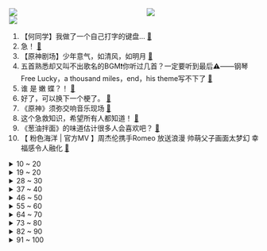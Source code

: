 <div >
	<a style="float:left;width:55%;" href = "https://github.com/anuraghazra/github-readme-stats">
	 <img src = "https://github-readme-stats.vercel.app/api?username=iuuuuuaena&theme=buefy&show_icons=true"/>
	</a>
	<a  style="float:right;width:45%" href = "https://github.com/anuraghazra/github-readme-stats">
	 <img  src="https://github-readme-stats.vercel.app/api/top-langs/?username=anuraghazra&layout=compact"/>
	</a>
	</div>

[![](https://img.shields.io/badge/jxd-@jxdgogogo.xyz-yellowgreen.svg)](https://www.jxdgogogo.xyz)<br>
1. 【何同学】我做了一个自己打字的键盘... [:link:](//www.bilibili.com/video/BV1W14y1b7Mq) <br>
2. 急！ [:link:](//www.bilibili.com/video/BV1yg41167G2) <br>
3. 【原神剧场】少年意气，如清风，如明月 [:link:](//www.bilibili.com/video/BV1da411o789) <br>
4. 五首熟悉却又叫不出歌名的BGM❗你听过几首？一定要听到最后⚠️——钢琴Free Lucky，a thousand miles，end，his theme写不下了 [:link:](//www.bilibili.com/video/BV1oG411t7LB) <br>
5. 谁 是 嫩 蝶？！ [:link:](//www.bilibili.com/video/BV1JW4y1h7i2) <br>
6. 好了，可以换下一个梗了。 [:link:](//www.bilibili.com/video/BV1tv4y1c7Gf) <br>
7. 《原神》须弥交响音乐现场 [:link:](//www.bilibili.com/video/BV1GU4y1C7yu) <br>
8. 这个急救知识，希望所有人都知道！ [:link:](//www.bilibili.com/video/BV1ca411Z7gZ) <br>
9. 《葱油拌面》的味道估计很多人会喜欢吧？ [:link:](//www.bilibili.com/video/BV1Fa411N7qc) <br>
10. 【 粉色海洋 | 官方MV 】周杰伦携手Romeo 放送浪漫 帅萌父子画面太梦幻 幸福感令人融化 [:link:](//www.bilibili.com/video/BV1Yv4y1c7gF) <br>
<details>
<summary>10 ~ 20</summary>

11. 耗时30天！在纸上玩王者 [:link:](//www.bilibili.com/video/BV1fS4y1s7f1) <br>
12. 【张予曦】前方心动暴击！面纱掉落是谁在疯狂心动 [:link:](//www.bilibili.com/video/BV1tW4y1h72Q) <br>
13. 【时代少年团】TNT1000万粉丝福利 [:link:](//www.bilibili.com/video/BV1ZU4y1C7vV) <br>
14. 如何完美利用一辆发出警报的电瓶车~ [:link:](//www.bilibili.com/video/BV1sG4y1e7vp) <br>
15. 大学晚会惊现MJ《犯罪高手》45度倾斜，直拍燃炸了！！！ [:link:](//www.bilibili.com/video/BV11v4y1F7tZ) <br>
16. 满汉全席里最贵的一道菜！竟然要用传说中的龙麟来做？？ [:link:](//www.bilibili.com/video/BV1SS4y1s7iC) <br>
17. 【全明星出海】废土之海 [:link:](//www.bilibili.com/video/BV1ud4y1K7GF) <br>
18. 没流量有多惨？影帝级演员都无人在意 [:link:](//www.bilibili.com/video/BV1sd4y1P7uT) <br>
19. 【医案寻踪】中国人90%不适合喝牛奶？探索过程中我发现了不为人知的秘密... [:link:](//www.bilibili.com/video/BV1hY4y1c7pA) <br>
</details>
<details>
<summary>19 ~ 20</summary>

20. 这叫声真的能引来流浪猫 [:link:](//www.bilibili.com/video/BV1qG411t7fK) <br>
21. 是泳装cos！ [:link:](//www.bilibili.com/video/BV1jd4y1P7NJ) <br>
22. 我，985高材生，全科老师，败给教育差距 [:link:](//www.bilibili.com/video/BV17a411N7nP) <br>
23. 随便传传 没人看 [:link:](//www.bilibili.com/video/BV1rU4y1C7aV) <br>
24. 【2233生日曲】任其蔚蓝 [:link:](//www.bilibili.com/video/BV11a411R71H) <br>
25. 试着当了一天狗，真好！不用上班，没有烦恼 [:link:](//www.bilibili.com/video/BV1ea411P7Xw) <br>
26. 吃饱了骂厨子，人类应该如何看待食物？ [:link:](//www.bilibili.com/video/BV1pY4y1c7pf) <br>
27. 爱虽无声，震耳欲聋 [:link:](//www.bilibili.com/video/BV1fd4y1A7zo) <br>
28. 《崩坏3》动画短片「因你而在的故事」 [:link:](//www.bilibili.com/video/BV1fY4y1F7GL) <br>
</details>
<details>
<summary>28 ~ 30</summary>

29. 夫妻面馆这种店赚钱吗？为何开遍全国！我体验一周给出结论 [:link:](//www.bilibili.com/video/BV17G411b7yK) <br>
30. 「爱莉希雅」致 爱-A song for beloved【声优原创曲】 [:link:](//www.bilibili.com/video/BV1bB4y1L7qh) <br>
31. 公安部摧毁6款淫秽漫画APP！来看看有没有你熟悉的？ [:link:](//www.bilibili.com/video/BV1iP411L7QM) <br>
32. 【短片】蚁人模拟器：身体缩小1000倍，是一种什么体验？ [:link:](//www.bilibili.com/video/BV1LV4y1s74c) <br>
33. 万转暴力扇！100个工业扇做散热，让电脑感受十级暴风！【科技达】 [:link:](//www.bilibili.com/video/BV13G4y1e7EB) <br>
34. 【亮记生物鉴定】网络热传生物鉴定42 [:link:](//www.bilibili.com/video/BV1ZG4y1Y7Cc) <br>
35. 我女朋友是迪拜公主 [:link:](//www.bilibili.com/video/BV14S4y1s7SU) <br>
36. 纽约101层，美国最高餐厅！！吃个饭竟然要层层安保？ [:link:](//www.bilibili.com/video/BV1f14y1b7iK) <br>
37. 这是我最后一次钓鱼！ [:link:](//www.bilibili.com/video/BV15d4y1P7uz) <br>
</details>
<details>
<summary>37 ~ 40</summary>

38. 求问喜羊羊里的坤坤图片是真的吗？ [:link:](//www.bilibili.com/video/BV1tY4y1c742) <br>
39. 【特效剧情向】大唐高僧 之 佛祖的反击 [:link:](//www.bilibili.com/video/BV1qa411P7uG) <br>
40. 超管に駆ける [:link:](//www.bilibili.com/video/BV16G41187iU) <br>
41. 友 谊 地 久 天 长 [:link:](//www.bilibili.com/video/BV1HB4y1L7Zb) <br>
42. 大话西游x河南卫视《少年奇妙游》纯享cut丨义贯星河 [:link:](//www.bilibili.com/video/BV1z14y1b7fg) <br>
43. 渐变色，但是很上头 ⚡️叮叮当当舞⚡️ [:link:](//www.bilibili.com/video/BV1YV4y1472j) <br>
44. 那一瞬间别说我们都愣住了，尴尬 [:link:](//www.bilibili.com/video/BV1JV4y1s7Ls) <br>
45. 帅小伙用杨梅染发能成功吗？ [:link:](//www.bilibili.com/video/BV1Vt4y1g75y) <br>
46. 消防体验第二弹，带条50斤大龙趸给消防员加餐 [:link:](//www.bilibili.com/video/BV1FS4y1x71u) <br>
</details>
<details>
<summary>46 ~ 50</summary>

47. ''策划眼里的元歌'' [:link:](//www.bilibili.com/video/BV1NG4y1e7Yu) <br>
48. ⚡ 小 城 夏 天 ⚡但是最阴间版本 [:link:](//www.bilibili.com/video/BV18g411k7gZ) <br>
49. 性   别   大   转   换 ！！！ [:link:](//www.bilibili.com/video/BV1z14y1b7z2) <br>
50. 你好，趵突泉！ [:link:](//www.bilibili.com/video/BV1sG4y1a7jj) <br>
51. 在准备今晚的柏林森林音乐会 [:link:](//www.bilibili.com/video/BV1Z14y1b79B) <br>
52. 你的快递是这么丢的！ [:link:](//www.bilibili.com/video/BV1zg411k7sa) <br>
53. 整活儿up求婚了？ [:link:](//www.bilibili.com/video/BV1fW4y1877d) <br>
54. 当冰雪女王Elsa照进现实 你喜欢吗～ [:link:](//www.bilibili.com/video/BV1ma411P7aN) <br>
55. 东方曜：把技能骗光，单杀都不需要掉血！ [:link:](//www.bilibili.com/video/BV1sB4y1L7Lz) <br>
</details>
<details>
<summary>55 ~ 60</summary>

56. 关于我模仿C罗痛失双开门冰箱这件事 [:link:](//www.bilibili.com/video/BV1tB4y157dw) <br>
57. 那晚散步的路上对着这个曾经幻想过9999次的画面发了好久的呆。 [:link:](//www.bilibili.com/video/BV1ag411k7i6) <br>
58. 没人能拒绝贴贴睡 但是 [:link:](//www.bilibili.com/video/BV1yg411k75L) <br>
59. 100元能在葡萄牙最便宜超市买什么？2块钱竟然能买10条鱼！ [:link:](//www.bilibili.com/video/BV1JW4y1Y7Es) <br>
60. 小潮院长直播回放（8月14日） [:link:](//www.bilibili.com/video/BV1oY4y1c7EV) <br>
61. 今年夏天极端高温的底层地理逻辑，究竟是什么？【地球知识局】 [:link:](//www.bilibili.com/video/BV1S14y1b75v) <br>
62. 《TheShy 线 下 走 位》 [:link:](//www.bilibili.com/video/BV13e4y1f7bN) <br>
63. 做V一天只睡两小时..太累直播睡着了.. [:link:](//www.bilibili.com/video/BV1rB4y157bK) <br>
64. 《红楼梦》元春仿妆｜一荣俱荣，一损俱损 [:link:](//www.bilibili.com/video/BV17G411t7HM) <br>
</details>
<details>
<summary>64 ~ 70</summary>

65. 印度甜甜圈的详细制作过程 [:link:](//www.bilibili.com/video/BV1dW4y187dU) <br>
66. 被树挡住的烤肉店，换了个名字，救活了，就火了？！ [:link:](//www.bilibili.com/video/BV1TG4y1e7Ut) <br>
67. 重新发布的视频，比昨天发布的流畅一些，键盘音是通关时候的 [:link:](//www.bilibili.com/video/BV1ha411P7F7) <br>
68. 你 这 IKUN 太 假 了 [:link:](//www.bilibili.com/video/BV1qG411t7B6) <br>
69. 夜跑时听恐怖音乐，会发生什么？ [:link:](//www.bilibili.com/video/BV13t4y1g7XZ) <br>
70. 老周家牛肉烧饼  厨子探店¥84 [:link:](//www.bilibili.com/video/BV18d4y1K7qV) <br>
71. 【STN快报第6.5季02】有钱就可以为所欲为吗，在暴雪游戏里确实不行 [:link:](//www.bilibili.com/video/BV1CN4y1G7uc) <br>
72. 当演员们看到年轻时的自己 谁的反应最戳你 [:link:](//www.bilibili.com/video/BV11v4y1F7fQ) <br>
73. 转发给你假期躺床上玩原神的同学，让ta难受半个月 [:link:](//www.bilibili.com/video/BV1Dd4y1m7Qa) <br>
</details>
<details>
<summary>73 ~ 80</summary>

74. 原神小剧场特别版 [:link:](//www.bilibili.com/video/BV1wd4y1o7AK) <br>
75. 《 奇 怪 的 鼠 鼠 增 加 了 》 [:link:](//www.bilibili.com/video/BV1DF411w7AK) <br>
76. 当代年轻人的神奇消费观，内容过于真实 [:link:](//www.bilibili.com/video/BV1bG411t7Yq) <br>
77. vol.002 村民压榨指南 [:link:](//www.bilibili.com/video/BV1DF411w7hs) <br>
78. 《B 站 各 等 级 用 户 现 状 ④》（最终篇） [:link:](//www.bilibili.com/video/BV15V4y1s7Ca) <br>
79. 买水杯时不要只看颜值，一定要注意看这些 [:link:](//www.bilibili.com/video/BV1EY4y1c7Zt) <br>
80. 一口气看完《刺客信条》全系列！8万字爽看15年刺客故事！ [:link:](//www.bilibili.com/video/BV1ua411o7hy) <br>
81. 我们看到的只是它蹭对了好心人，看不到的是蹭错了多少双腿，多少无情，就像当年的千寻，以为蹭一下就有好吃的 [:link:](//www.bilibili.com/video/BV1mB4y1t7V4) <br>
82. 【周深】演绎《兰亭序》，婉转戏腔唱出了古典文化的美丨2022央视夏日歌会 [:link:](//www.bilibili.com/video/BV13S4y1x7Z5) <br>
</details>
<details>
<summary>82 ~ 90</summary>

83. 【原神】给可莉放烟花，但烟花是可莉 [:link:](//www.bilibili.com/video/BV1YB4y167MU) <br>
84. 黑 怕 空 姐 [:link:](//www.bilibili.com/video/BV1J14y1b7y5) <br>
85. 20个古堡！(这几个字值多少播放？) [:link:](//www.bilibili.com/video/BV1XP411L7FE) <br>
86. 是你！蕉太狼！ [:link:](//www.bilibili.com/video/BV1kd4y1P7bb) <br>
87. 今天不想讲法律 [:link:](//www.bilibili.com/video/BV1vB4y1B7NV) <br>
88. 拿一个口罩换到1000元要多久？我用行动告诉你【第一期】 [:link:](//www.bilibili.com/video/BV1WV4y1479B) <br>
89. 【花小烙】为什么运动后，第二天肌肉会又酸又痛？ [:link:](//www.bilibili.com/video/BV1qS4y1s7P4) <br>
90. 没有人不喜欢听夸赞，但是销冠却知道怎么夸人可以获得最佳效果！夸人的艺术跟销冠学起来！（只是段子） [:link:](//www.bilibili.com/video/BV1iU4y1C7H6) <br>
91. ⚡反抗，是没有用哒⚡ [:link:](//www.bilibili.com/video/BV1Yg411k757) <br>
</details>
<details>
<summary>91 ~ 100</summary>

92. ⚡看爷用原神全五十一位角色给你耍个把戏⚡ [:link:](//www.bilibili.com/video/BV1pN4y1G7tX) <br>
93. 【原神】⚡3.0玩家现状⚡ [:link:](//www.bilibili.com/video/BV1gv4y1c7wb) <br>
94. 全网首测！装甲车开起来是什么体验？！ [:link:](//www.bilibili.com/video/BV1WG4y1e7Wc) <br>
95. 一开始我以为他是作家，最后我发现，他是真正的“作家”！生活的诗人！ [:link:](//www.bilibili.com/video/BV1eN4y157J1) <br>
96. 15年前的恐怖神作！尸体派对超万字真相解析解说 [:link:](//www.bilibili.com/video/BV1mB4y1t7wy) <br>
97. 别喂了，我真的吃不下了！ [:link:](//www.bilibili.com/video/BV1vd4y1m7hY) <br>
98. 《两个正常人制作的故事》派大星鬼畜翻唱来袭！ [:link:](//www.bilibili.com/video/BV1oG411t7NK) <br>
99. 一个性价比很高的套餐｜满满一大箱 可以冲一波兄弟们 等等 我先冲～ [:link:](//www.bilibili.com/video/BV1MG4y1e7Yr) <br>
100. 内容过于真实… [:link:](//www.bilibili.com/video/BV1bS4y1s7PF) <br>
</details>
